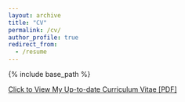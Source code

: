 ```yaml
---
layout: archive
title: "CV"
permalink: /cv/
author_profile: true
redirect_from:
  - /resume
---
```


{% include base_path %}

[Click to View My Up-to-date Curriculum Vitae [PDF]](http://sportsunrahul.github.io/files/Rahul_Comp_Vision.pdf)

<!-- <embed src="http://sportsunrahulcom/files/Rahul_Comp_Vision.pdf" width="650" height="1800" type='application/pdf'> -->
